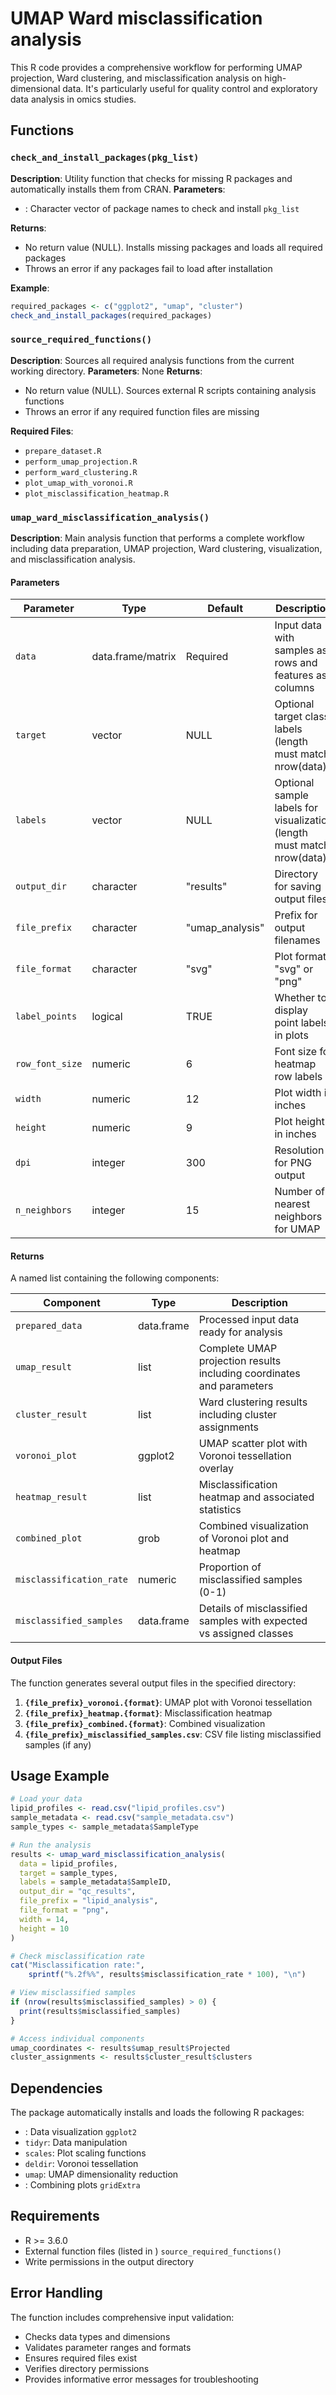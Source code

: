 # UMAP Ward misclassification analysis
This R code provides a comprehensive workflow for performing UMAP projection, Ward clustering, and misclassification analysis on high-dimensional data. It's particularly useful for quality control and exploratory data analysis in omics studies.
## Functions
### `check_and_install_packages(pkg_list)`
**Description**: Utility function that checks for missing R packages and automatically installs them from CRAN.
**Parameters**:
- : Character vector of package names to check and install `pkg_list`

**Returns**:
- No return value (NULL). Installs missing packages and loads all required packages
- Throws an error if any packages fail to load after installation

**Example**:
``` r
required_packages <- c("ggplot2", "umap", "cluster")
check_and_install_packages(required_packages)
```
### `source_required_functions()`
**Description**: Sources all required analysis functions from the current working directory.
**Parameters**: None
**Returns**:
- No return value (NULL). Sources external R scripts containing analysis functions
- Throws an error if any required function files are missing

**Required Files**:
- `prepare_dataset.R`
- `perform_umap_projection.R`
- `perform_ward_clustering.R`
- `plot_umap_with_voronoi.R`
- `plot_misclassification_heatmap.R`

### `umap_ward_misclassification_analysis()`
**Description**: Main analysis function that performs a complete workflow including data preparation, UMAP projection, Ward clustering, visualization, and misclassification analysis.
#### Parameters

| Parameter | Type | Default | Description |
| --- | --- | --- | --- |
| `data` | data.frame/matrix | Required | Input data with samples as rows and features as columns |
| `target` | vector | NULL | Optional target class labels (length must match nrow(data)) |
| `labels` | vector | NULL | Optional sample labels for visualization (length must match nrow(data)) |
| `output_dir` | character | "results" | Directory for saving output files |
| `file_prefix` | character | "umap_analysis" | Prefix for output filenames |
| `file_format` | character | "svg" | Plot format: "svg" or "png" |
| `label_points` | logical | TRUE | Whether to display point labels in plots |
| `row_font_size` | numeric | 6 | Font size for heatmap row labels |
| `width` | numeric | 12 | Plot width in inches |
| `height` | numeric | 9 | Plot height in inches |
| `dpi` | integer | 300 | Resolution for PNG output |
| `n_neighbors` | integer | 15 | Number of nearest neighbors for UMAP |
#### Returns
A named list containing the following components:

| Component | Type | Description |
| --- | --- | --- |
| `prepared_data` | data.frame | Processed input data ready for analysis |
| `umap_result` | list | Complete UMAP projection results including coordinates and parameters |
| `cluster_result` | list | Ward clustering results including cluster assignments |
| `voronoi_plot` | ggplot2 | UMAP scatter plot with Voronoi tessellation overlay |
| `heatmap_result` | list | Misclassification heatmap and associated statistics |
| `combined_plot` | grob | Combined visualization of Voronoi plot and heatmap |
| `misclassification_rate` | numeric | Proportion of misclassified samples (0-1) |
| `misclassified_samples` | data.frame | Details of misclassified samples with expected vs assigned classes |
#### Output Files
The function generates several output files in the specified directory:
1. **`{file_prefix}_voronoi.{format}`**: UMAP plot with Voronoi tessellation
2. **`{file_prefix}_heatmap.{format}`**: Misclassification heatmap
3. **`{file_prefix}_combined.{format}`**: Combined visualization
4. **`{file_prefix}_misclassified_samples.csv`**: CSV file listing misclassified samples (if any)

## Usage Example
``` r
# Load your data
lipid_profiles <- read.csv("lipid_profiles.csv")
sample_metadata <- read.csv("sample_metadata.csv")
sample_types <- sample_metadata$SampleType

# Run the analysis
results <- umap_ward_misclassification_analysis(
  data = lipid_profiles,
  target = sample_types,
  labels = sample_metadata$SampleID,
  output_dir = "qc_results",
  file_prefix = "lipid_analysis",
  file_format = "png",
  width = 14,
  height = 10
)

# Check misclassification rate
cat("Misclassification rate:", 
    sprintf("%.2f%%", results$misclassification_rate * 100), "\n")

# View misclassified samples
if (nrow(results$misclassified_samples) > 0) {
  print(results$misclassified_samples)
}

# Access individual components
umap_coordinates <- results$umap_result$Projected
cluster_assignments <- results$cluster_result$clusters
```
## Dependencies
The package automatically installs and loads the following R packages:
- : Data visualization `ggplot2`
- `tidyr`: Data manipulation
- `scales`: Plot scaling functions
- `deldir`: Voronoi tessellation
- `umap`: UMAP dimensionality reduction
- : Combining plots `gridExtra`

## Requirements
- R >= 3.6.0
- External function files (listed in ) `source_required_functions()`
- Write permissions in the output directory

## Error Handling
The function includes comprehensive input validation:
- Checks data types and dimensions
- Validates parameter ranges and formats
- Ensures required files exist
- Verifies directory permissions
- Provides informative error messages for troubleshooting

